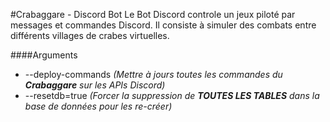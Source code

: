 #Crabaggare - Discord Bot
Le Bot Discord controle un jeux piloté par messages et commandes Discord. Il consiste à simuler des combats entre différents villages de crabes virtuelles.

####Arguments

- --deploy-commands
  _(Mettre à jours toutes les commandes du **Crabaggare** sur les APIs Discord)_
- --resetdb=true
  _(Forcer la suppression de **TOUTES LES TABLES** dans la base de données pour les re-créer)_
